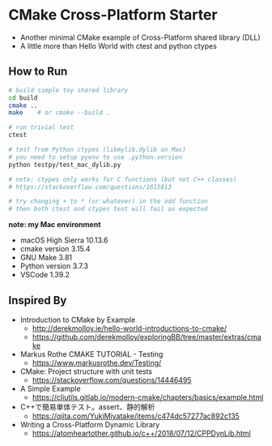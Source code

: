 # CMake Cross-Platform Starter

* Another minimal CMake example of Cross-Platform shared library (DLL)
* A little more than Hello World with ctest and python ctypes


## How to Run

```bash
# build simple toy shared library
cd build
cmake ..
make    # or cmake --build .

# run trivial test
ctest

# test from Python ctypes (libmylib.dylib on Mac)
# you need to setup pyenv to use .python-version
python testpy/test_mac_dylib.py

# note: ctypes only works for C functions (but not C++ classes)
# https://stackoverflow.com/questions/1615813

# try changing + to * (or whatever) in the add function
# then both ctest and ctypes test will fail as expected
```

__note: my Mac environment__

* macOS High Sierra 10.13.6
* cmake version 3.15.4
* GNU Make 3.81
* Python version 3.7.3
* VSCode 1.39.2


## Inspired By

* Introduction to CMake by Example
  - http://derekmolloy.ie/hello-world-introductions-to-cmake/
  - https://github.com/derekmolloy/exploringBB/tree/master/extras/cmake
* Markus Rothe CMAKE TUTORIAL - Testing
  - https://www.markusrothe.dev/Testing/
* CMake: Project structure with unit tests
  - https://stackoverflow.com/questions/14446495
* A Simple Example
  - https://cliutils.gitlab.io/modern-cmake/chapters/basics/example.html
* C++で簡易単体テスト。assert、静的解析
  - https://qiita.com/YukiMiyatake/items/c474dc57277ac892c135
* Writing a Cross-Platform Dynamic Library
  - https://atomheartother.github.io/c++/2018/07/12/CPPDynLib.html
